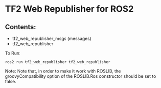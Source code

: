 # TF2 Web Republisher for ROS2

## Contents:
- tf2_web_republisher_msgs (messages)
- tf2_web_republisher

To Run:

```ros2 run tf2_web_republisher tf2_web_republisher```

Note:
Note that, in order to make it work with ROSLIB, the groovyCompatibility option of the ROSLIB.Ros constructor should be set to false.
